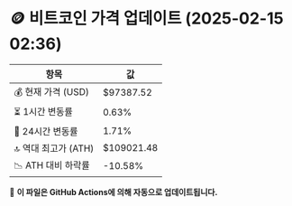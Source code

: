 # 🪙 비트코인 가격 업데이트 (2025-02-15 02:36)

| 항목                | 값 |
|--------------------|----------------|
| 💰 현재 가격 (USD) | $97387.52 |
| ⏳ 1시간 변동률    | 0.63% |
| 📆 24시간 변동률   | 1.71% |
| 🔝 역대 최고가 (ATH) | $109021.48 |
| 📉 ATH 대비 하락률 | -10.58% |

🔄 **이 파일은 GitHub Actions에 의해 자동으로 업데이트됩니다.**
